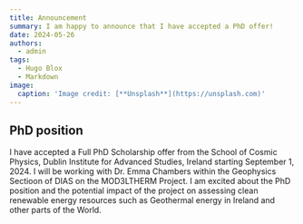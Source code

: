 ```yaml
---
title: Announcement
summary: I am happy to announce that I have accepted a PhD offer!
date: 2024-05-26
authors:
  - admin
tags:
  - Hugo Blox
  - Markdown
image:
  caption: 'Image credit: [**Unsplash**](https://unsplash.com)'
---
```

## PhD position
I have accepted a Full PhD Scholarship offer from the School of Cosmic Physics, Dublin Institute for Advanced Studies, Ireland starting September 1, 2024.
I will be working with Dr. Emma Chambers within the Geophysics Sectioon of DIAS on the MOD3LTHERM Project. I am excited about the PhD position and the potential impact of the project on assessing clean renewable energy resources such as Geothermal energy in Ireland and other parts of the World.




